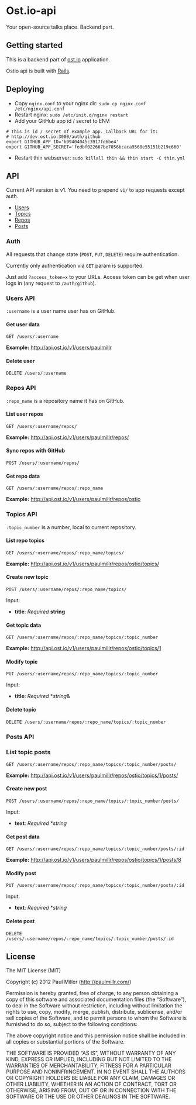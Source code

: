 # Ost.io-api
Your open-source talks place. Backend part.

## Getting started
This is a backend part of [ost.io](http://ost.io/) application.

Ostio api is built with [Rails](http://rubyonrails.org/).

## Deploying
* Copy `nginx.conf` to your nginx dir: `sudo cp nginx.conf /etc/nginx/api.conf`
* Restart nginx: `sudo /etc/init.d/nginx restart`
* Add your GitHub app id / secret to ENV:

```
# This is id / secret of example app. Callback URL for it:
# http://dev.ost.io:3000/auth/github
export GITHUB_APP_ID='b99404045c3917fd6be4'
export GITHUB_APP_SECRET='fedbf022667be7056bcaca9568e55151b219c660'
```

* Restart thin webserver: `sudo killall thin && thin start -C thin.yml`

## API
Current API version is v1. You need to prepend `v1/` to app requests except auth.

* [Users](#users-api)
* [Topics](#repos-api)
* [Repos](#topics-api)
* [Posts](#posts-api)

### Auth
All requests that change state (`POST`, `PUT`, `DELETE`) require authentication.

Currently only authentication via `GET` param is supported.

Just add `?access_token=x` to your URLs. Access token can be get when user
logs in (any request to `/auth/github`).

### Users API
`:username` is a user name user has on GitHub.

#### Get user data
`GET /users/:username`

**Example:** http://api.ost.io/v1/users/paulmillr

#### Delete user
`DELETE /users/:username`

### Repos API
`:repo_name` is a repository name it has on GitHub.

#### List user repos
`GET /users/:username/repos/`

**Example:** http://api.ost.io/v1/users/paulmillr/repos/

#### Sync repos with GitHub
`POST /users/:username/repos/`

#### Get repo data
`GET /users/:username/repos/:repo_name`

**Example:** http://api.ost.io/v1/users/paulmillr/repos/ostio

### Topics API
`:topic_number` is a number, local to current repository.

#### List repo topics
`GET /users/:username/repos/:repo_name/topics/`

**Example:** http://api.ost.io/v1/users/paulmillr/repos/ostio/topics/

#### Create new topic
`POST /users/:username/repos/:repo_name/topics/`

Input:

* **title**: *Required* **string**

#### Get topic data
`GET /users/:username/repos/:repo_name/topics/:topic_number`

**Example:** http://api.ost.io/v1/users/paulmillr/repos/ostio/topics/1

#### Modify topic
`PUT /users/:username/repos/:repo_name/topics/:topic_number`

Input:

* **title**: *Required* **string*&

#### Delete topic
`DELETE /users/:username/repos/:repo_name/topics/:topic_number`

### Posts API
### List topic posts
`GET /users/:username/repos/:repo_name/topics/:topic_number/posts/`

**Example:** http://api.ost.io/v1/users/paulmillr/repos/ostio/topics/1/posts/

#### Create new post
`POST /users/:username/repos/:repo_name/topics/:topic_number/posts/`

Input:

* **text**: *Required* **string*

#### Get post data
`GET /users/:username/repos/:repo_name/topics/:topic_number/posts/:id`

**Example:** http://api.ost.io/v1/users/paulmillr/repos/ostio/topics/1/posts/8

#### Modify post
`PUT /users/:username/repos/:repo_name/topics/:topic_number/posts/:id`

Input:

* **text**: *Required* **string*

#### Delete post
`DELETE /users/:username/repos/:repo_name/topics/:topic_number/posts/:id`

## License
The MIT License (MIT)

Copyright (c) 2012 Paul Miller (http://paulmillr.com/)

Permission is hereby granted, free of charge, to any person obtaining a copy
of this software and associated documentation files (the “Software”), to deal
in the Software without restriction, including without limitation the rights
to use, copy, modify, merge, publish, distribute, sublicense, and/or sell
copies of the Software, and to permit persons to whom the Software is
furnished to do so, subject to the following conditions:

The above copyright notice and this permission notice shall be included in
all copies or substantial portions of the Software.

THE SOFTWARE IS PROVIDED “AS IS”, WITHOUT WARRANTY OF ANY KIND, EXPRESS OR
IMPLIED, INCLUDING BUT NOT LIMITED TO THE WARRANTIES OF MERCHANTABILITY,
FITNESS FOR A PARTICULAR PURPOSE AND NONINFRINGEMENT. IN NO EVENT SHALL THE
AUTHORS OR COPYRIGHT HOLDERS BE LIABLE FOR ANY CLAIM, DAMAGES OR OTHER
LIABILITY, WHETHER IN AN ACTION OF CONTRACT, TORT OR OTHERWISE, ARISING FROM,
OUT OF OR IN CONNECTION WITH THE SOFTWARE OR THE USE OR OTHER DEALINGS IN
THE SOFTWARE.
